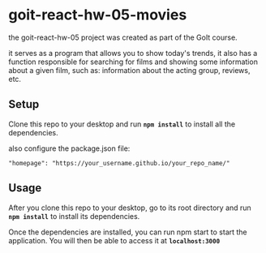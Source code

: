 # goit-react-hw-05-movies

the goit-react-hw-05 project was created as part of the GoIt course.

it serves as a program that allows you to show today's trends, it also has a function responsible for searching for films and showing some information about a given film, such as: information about the acting group, reviews, etc.

## Setup

Clone this repo to your desktop and run **`npm install`** to install all the dependencies.

also configure the package.json file:

`"homepage": "https://your_username.github.io/your_repo_name/"`


## Usage

After you clone this repo to your desktop, go to its root directory and run **`npm install`** to install its dependencies.

Once the dependencies are installed, you can run npm start to start the application. You will then be able to access it at **`localhost:3000`**
